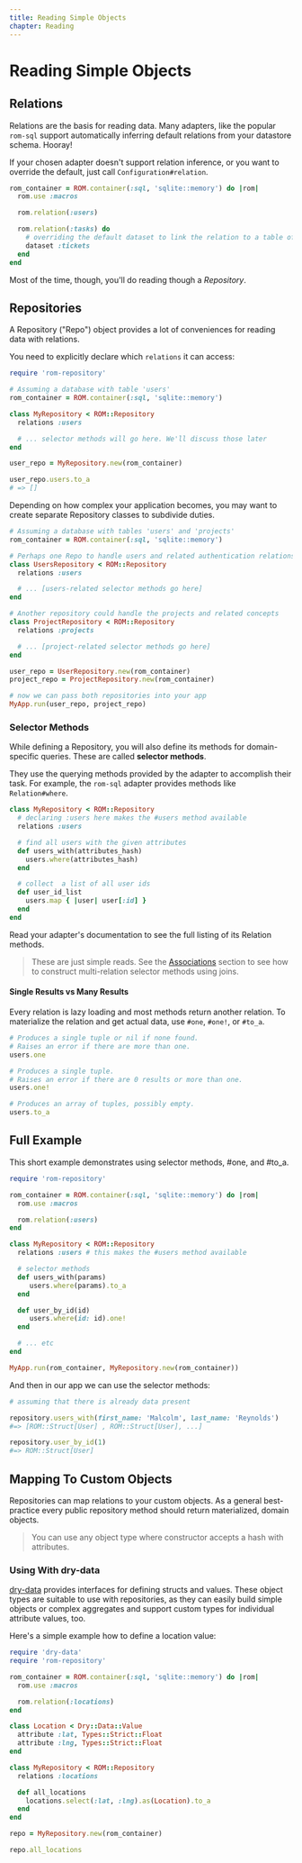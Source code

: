 ```yaml
---
title: Reading Simple Objects
chapter: Reading
---
```


# Reading Simple Objects

## Relations

Relations are the basis for reading data. Many adapters, like the popular
`rom-sql` support automatically inferring default relations from your datastore
schema. Hooray!

If your chosen adapter doesn't support relation inference, or you want to
override the default, just call `Configuration#relation`.

```ruby
rom_container = ROM.container(:sql, 'sqlite::memory') do |rom|
  rom.use :macros

  rom.relation(:users)

  rom.relation(:tasks) do
    # overriding the default dataset to link the relation to a table of a different name
    dataset :tickets
  end
end
```

Most of the time, though, you'll do reading though a *Repository*.

## Repositories

A Repository ("Repo") object provides a lot of conveniences for reading data
with relations.

You need to explicitly declare which `relations` it can access:

```ruby
require 'rom-repository'

# Assuming a database with table 'users'
rom_container = ROM.container(:sql, 'sqlite::memory')

class MyRepository < ROM::Repository
  relations :users

  # ... selector methods will go here. We'll discuss those later
end

user_repo = MyRepository.new(rom_container)

user_repo.users.to_a
# => []
```

Depending on how complex your application becomes, you may want to create
separate Repository classes to subdivide duties.

```ruby
# Assuming a database with tables 'users' and 'projects'
rom_container = ROM.container(:sql, 'sqlite::memory')

# Perhaps one Repo to handle users and related authentication relations
class UsersRepository < ROM::Repository
  relations :users

  # ... [users-related selector methods go here]
end

# Another repository could handle the projects and related concepts
class ProjectRepository < ROM::Repository
  relations :projects

  # ... [project-related selector methods go here]
end

user_repo = UserRepository.new(rom_container)
project_repo = ProjectRepository.new(rom_container)

# now we can pass both repositories into your app
MyApp.run(user_repo, project_repo)
```

### Selector Methods

While defining a Repository, you will also define its methods for
domain-specific queries. These are called **selector methods**.

They use the querying methods provided by the adapter to accomplish their task.
For example, the `rom-sql` adapter provides methods like `Relation#where`.

```ruby
class MyRepository < ROM::Repository
  # declaring :users here makes the #users method available
  relations :users

  # find all users with the given attributes
  def users_with(attributes_hash)
    users.where(attributes_hash)
  end

  # collect  a list of all user ids
  def user_id_list
    users.map { |user| user[:id] }
  end
end
```

Read your adapter's documentation to see the full listing of its Relation
methods.

> These are just simple reads. See the [Associations](/learn/associations)
> section to see how to construct multi-relation selector methods using joins.

#### Single Results vs Many Results

Every relation is lazy loading and most methods return another relation. To
materialize the relation and get actual data, use `#one`, `#one!`, or `#to_a`.

```ruby
# Produces a single tuple or nil if none found.
# Raises an error if there are more than one.
users.one

# Produces a single tuple.
# Raises an error if there are 0 results or more than one.
users.one!

# Produces an array of tuples, possibly empty.
users.to_a
```

## Full Example

This short example demonstrates using selector methods, #one, and #to_a.

```ruby
require 'rom-repository'

rom_container = ROM.container(:sql, 'sqlite::memory') do |rom|
  rom.use :macros

  rom.relation(:users)
end

class MyRepository < ROM::Repository
  relations :users # this makes the #users method available

  # selector methods
  def users_with(params)
     users.where(params).to_a
  end

  def user_by_id(id)
     users.where(id: id).one!
  end

  # ... etc
end

MyApp.run(rom_container, MyRepository.new(rom_container))
```

And then in our app we can use the selector methods:

```ruby
# assuming that there is already data present

repository.users_with(first_name: 'Malcolm', last_name: 'Reynolds')
#=> [ROM::Struct[User] , ROM::Struct[User], ...]

repository.user_by_id(1)
#=> ROM::Struct[User]
```

## Mapping To Custom Objects

Repositories can map relations to your custom objects. As a general best-practice
every public repository method should return materialized, domain objects.

> You can use any object type where constructor accepts a hash with attributes.

### Using With dry-data

[dry-data](https://github.com/dryrb/dry-data) provides interfaces for defining
structs and values. These object types are suitable to use with repositories, as
they can easily build simple objects or complex aggregates and support custom
types for individual attribute values, too.

Here's a simple example how to define a location value:

``` ruby
require 'dry-data'
require 'rom-repository'

rom_container = ROM.container(:sql, 'sqlite::memory') do |rom|
  rom.use :macros

  rom.relation(:locations)
end

class Location < Dry::Data::Value
  attribute :lat, Types::Strict::Float
  attribute :lng, Types::Strict::Float
end

class MyRepository < ROM::Repository
  relations :locations

  def all_locations
    locations.select(:lat, :lng).as(Location).to_a
  end
end

repo = MyRepository.new(rom_container)

repo.all_locations
```
